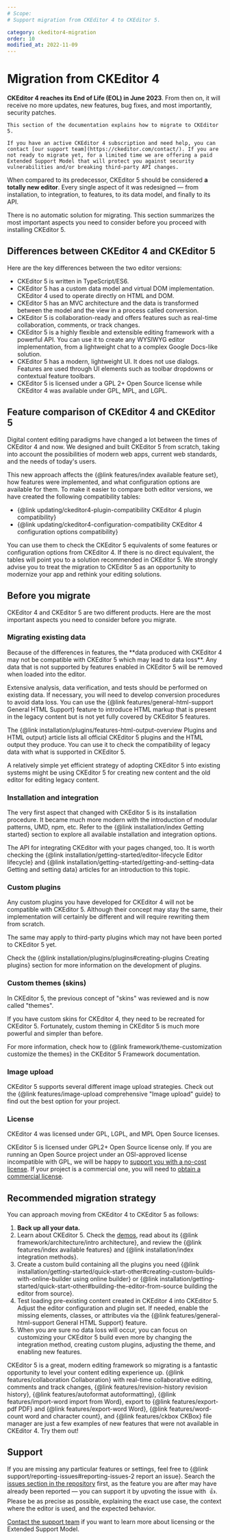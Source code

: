 ```yaml
---
# Scope:
# Support migration from CKEditor 4 to CKEditor 5.

category: ckeditor4-migration
order: 10
modified_at: 2022-11-09
---
```


# Migration from CKEditor 4

<info-box hint>
	<strong>CKEditor 4 reaches its End of Life (EOL) in June 2023</strong>. From then on, it will receive no more updates, new features, bug fixes, and most importantly, security patches.

	This section of the documentation explains how to migrate to CKEditor 5.

	If you have an active CKEditor 4 subscription and need help, you can contact [our support team](https://ckeditor.com/contact/). If you are not ready to migrate yet, for a limited time we are offering a paid Extended Support Model that will protect you against security vulnerabilities and/or breaking third-party API changes.
</info-box>

When compared to its predecessor, CKEditor 5 should be considered **a totally new editor**. Every single aspect of it was redesigned &mdash; from installation, to integration, to features, to its data model, and finally to its API.

There is no automatic solution for migrating. This section summarizes the most important aspects you need to consider before you proceed with installing CKEditor 5.
## Differences between CKEditor 4 and CKEditor 5

Here are the key differences between the two editor versions:

* CKEditor 5 is written in TypeScript/ES6.
* CKEditor 5 has a custom data model and virtual DOM implementation. CKEditor 4 used to operate directly on HTML and DOM.
* CKEditor 5 has an MVC architecture and the data is transformed between the model and the view in a process called conversion.
* CKEditor 5 is collaboration-ready and offers features such as real-time collaboration, comments, or track changes.
* CKEditor 5 is a highly flexible and extensible editing framework with a powerful API. You can use it to create any WYSIWYG editor implementation, from a lightweight chat to a complex Google Docs-like solution.
* CKEditor 5 has a modern, lightweight UI. It does not use dialogs. Features are used through UI elements such as toolbar dropdowns or contextual feature toolbars.
* CKEditor 5 is licensed under a GPL 2+ Open Source license while CKEditor 4 was available under GPL, MPL, and LGPL.

## Feature comparison of CKEditor 4 and CKEditor 5

Digital content editing paradigms have changed a lot between the times of CKEditor 4 and now. We designed and built CKEditor 5 from scratch, taking into account the possibilities of modern web apps, current web standards, and the needs of today's users.

This new approach affects the {@link features/index available feature set}, how features were implemented, and what configuration options are available for them. To make it easier to compare both editor versions, we have created the following compatibility tables:
* {@link updating/ckeditor4-plugin-compatibility CKEditor 4 plugin compatibility}
* {@link updating/ckeditor4-configuration-compatibility CKEditor 4 configuration options compatibility}

You can use them to check the CKEditor 5 equivalents of some features or configuration options from CKEditor 4. If there is no direct equivalent, the tables will point you to a solution recommended in CKEditor 5. We strongly advise you to treat the migration to CKEditor 5 as an opportunity to modernize your app and rethink your editing solutions.

## Before you migrate

CKEditor 4 and CKEditor 5 are two different products. Here are the most important aspects you need to consider before you migrate.

### Migrating existing data

<info-box warning>
	Because of the differences in features, the **data produced with CKEditor 4 may not be compatible with CKEditor 5 which may lead to data loss**. Any data that is not supported by features enabled in CKEditor 5 will be removed when loaded into the editor.
</info-box>

Extensive analysis, data verification, and tests should be performed on existing data. If necessary, you will need to develop conversion procedures to avoid data loss. You can use the {@link features/general-html-support General HTML Support} feature to introduce HTML markup that is present in the legacy content but is not yet fully covered by CKEditor 5 features.

The {@link installation/plugins/features-html-output-overview Plugins and HTML output} article lists all official CKEditor 5 plugins and the HTML output they produce. You can use it to check the compatibility of legacy data with what is supported in CKEditor 5.

A relatively simple yet efficient strategy of adopting CKEditor 5 into existing systems might be using CKEditor 5 for creating new content and the old editor for editing legacy content.

### Installation and integration

The very first aspect that changed with CKEditor 5 is its installation procedure. It became much more modern with the introduction of modular patterns, UMD, npm, etc. Refer to the {@link installation/index Getting started} section to explore all available installation and integration options.

The API for integrating CKEditor with your pages changed, too. It is worth checking the {@link installation/getting-started/editor-lifecycle Editor lifecycle} and {@link installation/getting-started/getting-and-setting-data Getting and setting data} articles for an introduction to this topic.

### Custom plugins

Any custom plugins you have developed for CKEditor 4 will not be compatible with CKEditor 5. Although their concept may stay the same, their implementation will certainly be different and will require rewriting them from scratch.

The same may apply to third-party plugins which may not have been ported to CKEditor 5 yet.

Check the {@link installation/plugins/plugins#creating-plugins Creating plugins} section for more information on the development of plugins.

### Custom themes (skins)

In CKEditor 5, the previous concept of "skins" was reviewed and is now called "themes".

If you have custom skins for CKEditor 4, they need to be recreated for CKEditor 5. Fortunately, custom theming in CKEditor 5 is much more powerful and simpler than before.

For more information, check how to {@link framework/theme-customization customize the themes} in the CKEditor 5 Framework documentation.

### Image upload

CKEditor 5 supports several different image upload strategies. Check out the {@link features/image-upload comprehensive "Image upload" guide} to find out the best option for your project.

### License

CKEditor 4 was licensed under GPL, LGPL, and MPL Open Source licenses.

CKEditor 5 is licensed under GPL2+ Open Source license only. If you are running an Open Source project under an OSI-approved license incompatible with GPL, we will be happy to [support you with a no-cost license](https://ckeditor.com/contact/). If your project is a commercial one, you will need to [obtain a commercial license](https://ckeditor.com/contact/).
## Recommended migration strategy

You can approach moving from CKEditor 4 to CKEditor 5 as follows:

1. **Back up all your data.**
2. Learn about CKEditor 5. Check the [demos](https://ckeditor.com/ckeditor-5/demo/), read about its {@link framework/architecture/intro architecture}, and review the {@link features/index available features} and {@link installation/index integration methods}.
3. Create a custom build containing all the plugins you need {@link installation/getting-started/quick-start-other#creating-custom-builds-with-online-builder using online builder} or {@link installation/getting-started/quick-start-other#building-the-editor-from-source building the editor from source}.
4. Test loading pre-existing content created in CKEditor 4 into CKEditor 5. Adjust the editor configuration and plugin set. If needed, enable the missing elements, classes, or attributes via the {@link features/general-html-support General HTML Support} feature.
5. When you are sure no data loss will occur, you can focus on customizing your CKEditor 5 build even more by changing the integration method, creating custom plugins, adjusting the theme, and enabling new features.

CKEditor 5 is a great, modern editing framework so migrating is a fantastic opportunity to level your content editing experience up. {@link features/collaboration Collaboration} with real-time collaborative editing, comments and track changes, {@link features/revision-history revision history}, {@link features/autoformat autoformatting}, {@link features/import-word import from Word}, export to {@link features/export-pdf PDF} and {@link features/export-word Word}, {@link features/word-count word and character count}, and {@link features/ckbox CKBox} file manager are just a few examples of new features that were not available in CKEditor 4. Try them out!

## Support

If you are missing any particular features or settings, feel free to {@link support/reporting-issues#reporting-issues-2 report an issue}. Search the [issues section in the repository](https://github.com/ckeditor/ckeditor5/issues) first, as the feature you are after may have already been reported &mdash; you can support it by upvoting the issue with &nbsp;👍. Please be as precise as possible, explaining the exact use case, the context where the editor is used, and the expected behavior.

[Contact the support team](https://ckeditor.com/contact/) if you want to learn more about licensing or the Extended Support Model.
